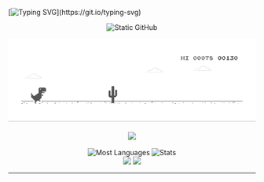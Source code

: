 [![Typing SVG](https://readme-typing-svg.demolab.com/?lines=printf("Hello+World+I'm+Victor");)](https://git.io/typing-svg)
<p align="center">
  <img src="https://img.shields.io/static/v1?label=Overview&message=Victor Claudino&color=f8efd4&style=for-the-badge&logo=GitHub" alt="Static GitHub">
</p>
<p align="center">
  <img src="dino.gif"><br><br>
  <a href="#">
    <img src="https://skillicons.dev/icons?i=github,git,java,py,javascript,html,css,c,cpp,php"/>
  </a>
</p>

<div align="center">
   <img height="180em" src="https://github-readme-stats.vercel.app/api/top-langs/?username=vitcld&theme=chartreuse-dark&title_color=fff&text_color=fff&layout=compact&langs_count=7&hide_border=true" alt="Most Languages" />
   <img height="180em" src="https://github-readme-stats.vercel.app/api?username=vitcld&show_icons=true&theme=chartreuse-dark&title_color=fff&text_color=fff&hide_border=true&count_private=true" alt="Stats" />
</div>
 

<div align="center">
    <a href="mailto:vitclaudino2214@gmail.com" target="_blank" rel="external"><img src="https://img.shields.io/badge/-Gmail-%23333?style=for-the-badge&logo=gmail&logoColor=white" target="_blank"></a>
    <a href="https://www.linkedin.com/in/victor-moura-113438240/" target="_blank" rel="external"><img src="https://img.shields.io/badge/-LinkedIn-%230077B5?style=for-the-badge&logo=linkedin&logoColor=white" target="_blank"></a> 
    
  </div>
 
  --- 
